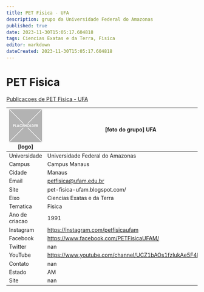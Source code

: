 ```yaml
---
title: PET Fisica - UFA
description: grupo da Universidade Federal do Amazonas
published: true
date: 2023-11-30T15:05:17.604818
tags: Ciencias Exatas e da Terra, Fisica
editor: markdown
dateCreated: 2023-11-30T15:05:17.604818
---
```


# PET Fisica

[Publicacoes de PET Fisica - UFA](/atividade/210PETFisicaUFA/feed)

| ![placeholder.png](/placeholder.png) [logo] | [foto do grupo] UFA         |
| ------------------------------------------- | ------------------------------------------------- |
| Universidade                                | Universidade Federal do Amazonas      |
| Campus                                      | Campus Manaus            |
| Cidade                                      | Manaus             |
| Email                                       | petfisica@ufam.edu.br             |
| Site                                        | pet-fisica-ufam.blogspot.com/              |
| Eixo                                        | Ciencias Exatas e da Terra              |
| Tematica                                    | Fisica          |
| Ano de criacao                              | 1991        |
| Instagram                                   | https://instagram.com/petfisicaufam         |
| Facebook                                    | https://www.facebook.com/PETFisicaUFAM/          |
| Twitter                                     | nan           |
| YouTube                                     | https://www.youtube.com/channel/UCZ1bAOs1fzIukAe5F4HRr2w           |
| Contato                                     | nan         |
| Estado                                      |  AM            |
| Site                                        | nan |
